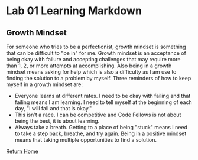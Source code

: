# Lab 01 Learning Markdown

## Growth Mindset

For someone who tries to be a perfectionist, growth mindset is something that can be difficult to "be in" for me. Growth mindset is an acceptance of being okay with failure and accepting challenges that may require more than 1, 2, or more attempts at accomplishing.  Also being in a growth mindset means asking for help which is also a difficulty as I am use to finding the solution to a problem by myself. Three reminders of how to keep myself in a growth mindset are:

- Everyone learns at different rates. I need to be okay with failing and that failing means I am learning. I need to tell myself at the beginning of each day, "I will fail and that is okay."
- This isn't a race. I can be competitive and Code Fellows is not about being the best, it is about learning.
- Always take a breath. Getting to a place of being "stuck" means I need to take a step back, breathe, and try again. Being in a positive mindset means that taking multiple opportunities to find a solution.

[Return Home](README.md)
